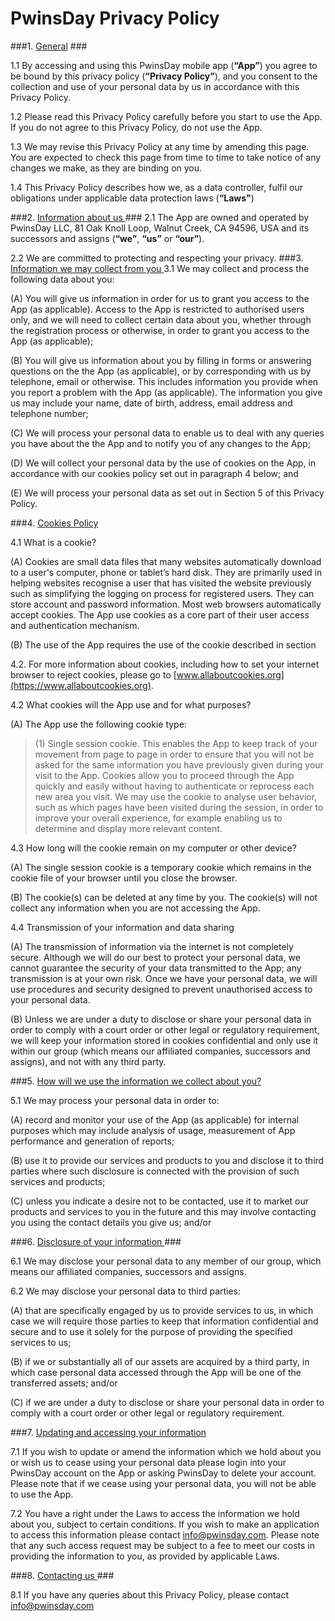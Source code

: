 # PwinsDay Privacy Policy #

###1. <ins> General</ins> ###

1.1 By accessing and using this PwinsDay mobile app (**“App”**) you agree to be bound by this
privacy policy (**“Privacy Policy”**), and you consent to the collection and use of your
personal data by us in accordance with this Privacy Policy.

1.2 Please read this Privacy Policy carefully before you start to use the App. If you do not
agree to this Privacy Policy, do not use the App.

1.3 We may revise this Privacy Policy at any time by amending this page. You are expected to
check this page from time to time to take notice of any changes we make, as they are
binding on you.

1.4 This Privacy Policy describes how we, as a data controller, fulfil our obligations under
applicable data protection laws (**“Laws"**)

###2. <ins> Information about us </ins> ###
2.1 The App are owned and operated by PwinsDay LLC, 81 Oak Knoll Loop, Walnut Creek,
CA 94596, USA and its successors and assigns (**“we”**, **“us”** or **“our”**).

2.2 We are committed to protecting and respecting your privacy.
###3. <ins> Information we may collect from you </ins>
3.1 We may collect and process the following data about you:

(A) You will give us information in order for us to grant you access to the App (as
applicable). Access to the App is restricted to authorised users only, and we will
need to collect certain data about you, whether through the registration process or
otherwise, in order to grant you access to the App (as applicable);

(B) You will give us information about you by filling in forms or answering questions on
the the App (as applicable), or by corresponding with us by telephone, email or
otherwise. This includes information you provide when you report a problem with
the App (as applicable). The information you give us may include your name, date
of birth, address, email address and telephone number;

(C) We will process your personal data to enable us to deal with any queries you have
about the the App and to notify you of any changes to the App;

(D) We will collect your personal data by the use of cookies on the App, in accordance
with our cookies policy set out in paragraph 4 below; and

(E) We will process your personal data as set out in Section 5 of this Privacy Policy.

###4. <ins> Cookies Policy </ins>

4.1 What is a cookie?

(A) Cookies are small data files that many websites automatically download to a user's
computer, phone or tablet’s hard disk. They are primarily used in helping websites
recognise a user that has visited the website previously such as simplifying the
logging on process for registered users. They can store account and password
information. Most web browsers automatically accept cookies. The App use
cookies as a core part of their user access and authentication mechanism.

(B) The use of the App requires the use of the cookie described in section

4.2. For more information about cookies, including how to set your internet browser
to reject cookies, please go to [www.allaboutcookies.org](https://www.allaboutcookies.org).

4.2 What cookies will the App use and for what purposes?

(A) The App use the following cookie type:

 >(1) Single session cookie. This enables the App to keep track of your
movement from page to page in order to ensure that you will not be asked for
the same information you have previously given during your visit to the App.
Cookies allow you to proceed through the App quickly and easily without
having to authenticate or reprocess each new area you visit. We may use the
cookie to analyse user behavior, such as which pages have been visited
during the session, in order to improve your overall experience, for example
enabling us to determine and display more relevant content.

4.3 How long will the cookie remain on my computer or other device?

(A) The single session cookie is a temporary cookie which remains in the cookie file of
your browser until you close the browser.

(B) The cookie(s) can be deleted at any time by you. The cookie(s) will not collect any
information when you are not accessing the App.

4.4 Transmission of your information and data sharing

(A) The transmission of information via the internet is not completely secure. Although
we will do our best to protect your personal data, we cannot guarantee the security
of your data transmitted to the App; any transmission is at your own risk. Once we
have your personal data, we will use procedures and security designed to prevent
unauthorised access to your personal data.

(B) Unless we are under a duty to disclose or share your personal data in order to
comply with a court order or other legal or regulatory requirement, we will keep
your information stored in cookies confidential and only use it within our group
(which means our affiliated companies, successors and assigns), and not with any
third party.

###5. <ins>  How will we use the information we collect about you? </ins>

5.1 We may process your personal data in order to:

(A) record and monitor your use of the App (as applicable) for internal purposes which
may include analysis of usage, measurement of App performance and generation
of reports;

(B) use it to provide our services and products to you and disclose it to third parties
where such disclosure is connected with the provision of such services and
products;

(C) unless you indicate a desire not to be contacted, use it to market our products and
services to you in the future and this may involve contacting you using the contact
details you give us; and/or

###6. <ins>  Disclosure of your information </ins> ###

6.1 We may disclose your personal data to any member of our group, which means our
affiliated companies, successors and assigns.

6.2 We may disclose your personal data to third parties:

(A) that are specifically engaged by us to provide services to us, in which case we will
require those parties to keep that information confidential and secure and to use it
solely for the purpose of providing the specified services to us;

(B) if we or substantially all of our assets are acquired by a third party, in which case
personal data accessed through the App will be one of the transferred assets;
and/or

(C) if we are under a duty to disclose or share your personal data in order to comply
with a court order or other legal or regulatory requirement.

###7. <ins> Updating and accessing your information </ins>

7.1 If you wish to update or amend the information which we hold about you or wish us to
cease using your personal data please login into your PwinsDay account on the App or
asking PwinsDay to delete your account. Please note that if we cease using your personal
data, you will not be able to use the App.

7.2 You have a right under the Laws to access the information we hold about you, subject to
certain conditions. If you wish to make an application to access this information please
contact [info@pwinsday.com](mailto:info@pwinsday.com). Please note that any such access request may be subject to
a fee to meet our costs in providing the information to you, as provided by applicable
Laws.

###8. <ins> Contacting us </ins> ###

8.1 If you have any queries about this Privacy Policy, please contact [info@pwinsday.com](mailto:info@pwinsday.com)